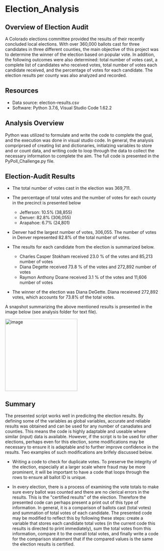 # Election_Analysis

## Overview of Election Audit

A Colorado elections committee provided the results of their recently concluded local elections. With over 360,000 ballots cast for three candidates in three different counties, the main objective of this project was to determine the winner of the election based on popular vote. In addition, the following outcomes were also determined: total number of votes cast, a complete list of candidates who received votes, total number of votes each candidate received, and the percentage of votes for each candidate. The election results per county was also analyzed and recorded.


## Resources

* Data source: election-results.csv
* Software: Python 3.7.6, Visual Studio Code 1.62.2

## Analysis Overview

Python was utilized to formulate and write the code to complete the goal, and the execution was done in visual studio code. In general, the analysis compriprsed of creating list and dictionaries, initialzing variables to store and or count data, and writing code to loop through the data to collect the necessary information to complete the aim. The full code is presented in the PyPoll_Challenge.py file.

## Election-Audit Results

* The total number of votes cast in the election was 369,711.

* The percentage of total votes and the number of votes for each county in the precinct is presented below
   * Jefferson: 10.5% (38,855)
   * Denver:    82.8% (306,055)
   * Arapahoe:  6.7%  (24,801)

* Denver had the largest number of votes, 306,055. The number of votes in Denver represented 82.8% of the total number of votes. 

* The results for each candidate from the election is summarized below.
   * Charles Casper Stokham received 23.0 % of the votes and 85,213 number of votes
   * Diana Degette received 73.8 % of the votes and 272,892 number of votes
   * Raymon Anthony Doane received 3.1 % of the votes and 11,606 number of votes

* The winner of the election was Diana DeGette. Diana receieved  272,892 votes, which accounts for 73.8% of the total votes.

A snapshot summarizing the above mentioned results is presented in the image below (see analysis folder for text file).

<img width="236" alt="image" src="https://user-images.githubusercontent.com/92636438/142762852-e8057292-986a-4d3b-b582-b16f05b07e15.png">

## Summary

The presented script works well in predicitng the election results. By defining some of the variables as global variables, accurate and reliable results was obtained and can be used for any number of canadiates and counties. This means the code is highly adaptable and useable where similar (input) data is available. However, if the script is to be used for other elections, perhaps even for this election, some modifications may be necessary to ensure it is adaptable and to further improve confidence in the results. Two examples of such modifications are brifely discussed below.

  * Writing a code to check for duplicate votes. To preserve the integrity of the election, especially at a larger scale where fraud may be more prominent, it will be important to have a code that loops through the rows to ensure all ballot ID is unique.
  
  * In every election, there is a process of examining the vote totals to make sure every ballot was counted and there are no clerical errors in the results. This is the "certified results" of the election. Therefore the presented code can perhaps present a print out of this type of information. In general, it is a comparison of ballots cast (total votes) and summation of total votes of each candidate. The presented code may be modified to reflect this by following these steps: create a variable that stores each candidate total votes (in the current code this results is directed to print immediately), sum the total votes from this information, compare it to the overall total votes, and finally write a code for the comparison statement that if the compared values is the same the election results is certified.




